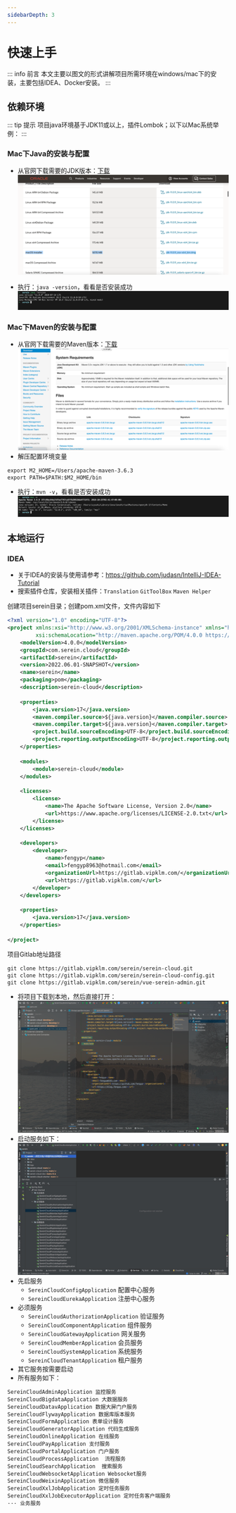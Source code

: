 ```yaml
---
sidebarDepth: 3
---
```

# 快速上手

::: info 前言
本文主要以图文的形式讲解项目所需环境在windows/mac下的安装，主要包括IDEA、Docker安装。
:::

## 依赖环境

::: tip 提示
项目java环境基于JDK11或以上，插件Lombok；以下以Mac系统举例：
:::

### Mac下Java的安装与配置
- 从官网下载需要的JDK版本：[下载](https://www.oracle.com/java/technologies/javase/jdk11-archive-downloads.html)
![img.png](/back/images/basics-003.png)

- 执行：`java -version`，看看是否安装成功
![img.png](/back/images/basics-004.png)

### Mac下Maven的安装与配置
- 从官网下载需要的Maven版本：[下载](http://maven.apache.org/download.cgi)
![img.png](/back/images/basics-005.png)
- 解压配置环境变量
```shell
export M2_HOME=/Users/apache-maven-3.6.3
export PATH=$PATH:$M2_HOME/bin
```
- 执行：`mvn -v`，看看是否安装成功
![img.png](/back/images/basics-006.png)


## 本地运行
### IDEA

- 关于IDEA的安装与使用请参考：https://github.com/judasn/IntelliJ-IDEA-Tutorial
- 搜索插件仓库，安装相关插件：`Translation` `GitToolBox` `Maven Helper`

创建项目serein目录；创建pom.xml文件，文件内容如下

```xml
<?xml version="1.0" encoding="UTF-8"?>
<project xmlns:xsi="http://www.w3.org/2001/XMLSchema-instance" xmlns="http://maven.apache.org/POM/4.0.0"
         xsi:schemaLocation="http://maven.apache.org/POM/4.0.0 https://maven.apache.org/xsd/maven-4.0.0.xsd">
    <modelVersion>4.0.0</modelVersion>
    <groupId>com.serein.cloud</groupId>
    <artifactId>serein</artifactId>
    <version>2022.06.01-SNAPSHOT</version>
    <name>serein</name>
    <packaging>pom</packaging>
    <description>serein-cloud</description>

    <properties>
        <java.version>17</java.version>
        <maven.compiler.source>${java.version}</maven.compiler.source>
        <maven.compiler.target>${java.version}</maven.compiler.target>
        <project.build.sourceEncoding>UTF-8</project.build.sourceEncoding>
        <project.reporting.outputEncoding>UTF-8</project.reporting.outputEncoding>
    </properties>

    <modules>
        <module>serein-cloud</module>
    </modules>

    <licenses>
        <license>
            <name>The Apache Software License, Version 2.0</name>
            <url>https://www.apache.org/licenses/LICENSE-2.0.txt</url>
        </license>
    </licenses>

    <developers>
        <developer>
            <name>fengyp</name>
            <email>fengyp8963@hotmail.com</email>
            <organizationUrl>https://gitlab.vipklm.com/</organizationUrl>
            <url>https://gitlab.vipklm.com/</url>
        </developer>
    </developers>

    <properties>
        <java.version>17</java.version>
    </properties>

</project>
```

项目Gitlab地址路径

```shell
git clone https://gitlab.vipklm.com/serein/serein-cloud.git
git clone https://gitlab.vipklm.com/serein/serein-cloud-config.git
git clone https://gitlab.vipklm.com/serein/vue-serein-admin.git
```

- 将项目下载到本地，然后直接打开：
![img.png](/back/images/basics-007.png)
- 启动服务如下：
![img.png](/back/images/basics-008.png)
- 先启服务
  - `SereinCloudConfigApplication` 配置中心服务
  - `SereinCloudEurekaApplication` 注册中心服务
- 必须服务
  - `SereinCloudAuthorizationApplication` 验证服务
  - `SereinCloudComponentApplication` 组件服务
  - `SereinCloudGatewayApplication` 网关服务
  - `SereinCloudMemberApplication` 会员服务
  - `SereinCloudSystemApplication` 系统服务
  - `SereinCloudTenantApplication` 租户服务
- 其它服务按需要启动
- 所有服务如下：

```txt
SereinCloudAdminApplication 监控服务
SereinCloudBigdataApplication 大数据服务
SereinCloudDatavApplication 数据大屏门户服务
SereinCloudFlywayApplication 数据库版本服务
SereinCloudFormApplication 表单设计服务
SereinCloudGeneratorApplication 代码生成服务
SereinCloudOnlineApplication 在线服务
SereinCloudPayApplication 支付服务
SereinCloudPortalApplication 门户服务
SereinCloudProcessApplication  流程服务
SereinCloudSearchApplication  搜索服务
SereinCloudWebsocketApplication Websocket服务
SereinCloudWeixinApplication 微信服务
SereinCloudXxlJobApplication 定时任务服务
SereinCloudXxlJobExecutorApplication 定时任务客户端服务
··· 业务服务
```
